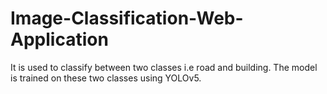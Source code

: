 # Image-Classification-Web-Application
It is used to classify between two classes i.e road and building. The model is trained on these two classes using YOLOv5.
